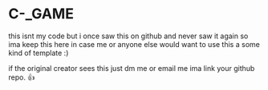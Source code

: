 # C-_GAME

this isnt my code but i once saw this on github and never saw it again so ima keep this here in case me or anyone else would want to use this a some kind of template :)

if the original creator sees this just dm me or email me ima link your github repo. 👍
